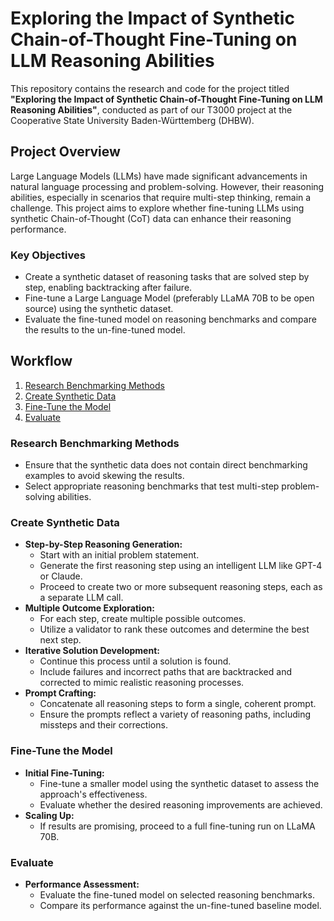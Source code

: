# Exploring the Impact of Synthetic Chain-of-Thought Fine-Tuning on LLM Reasoning Abilities

This repository contains the research and code for the project titled **"Exploring the Impact of Synthetic Chain-of-Thought Fine-Tuning on LLM Reasoning Abilities"**, conducted as part of our T3000 project at the Cooperative State University Baden-Württemberg (DHBW).

## Project Overview

Large Language Models (LLMs) have made significant advancements in natural language processing and problem-solving. However, their reasoning abilities, especially in scenarios that require multi-step thinking, remain a challenge. This project aims to explore whether fine-tuning LLMs using synthetic Chain-of-Thought (CoT) data can enhance their reasoning performance.

### Key Objectives

- Create a synthetic dataset of reasoning tasks that are solved step by step, enabling backtracking after failure.
- Fine-tune a Large Language Model (preferably LLaMA 70B to be open source) using the synthetic dataset.
- Evaluate the fine-tuned model on reasoning benchmarks and compare the results to the un-fine-tuned model.

## Workflow

1. [Research Benchmarking Methods](#research-benchmarking-methods)
2. [Create Synthetic Data](#create-synthetic-data)
3. [Fine-Tune the Model](#fine-tune-the-model)
4. [Evaluate](#evaluate)

### Research Benchmarking Methods

- Ensure that the synthetic data does not contain direct benchmarking examples to avoid skewing the results.
- Select appropriate reasoning benchmarks that test multi-step problem-solving abilities.

### Create Synthetic Data

- **Step-by-Step Reasoning Generation:**
  - Start with an initial problem statement.
  - Generate the first reasoning step using an intelligent LLM like GPT-4 or Claude.
  - Proceed to create two or more subsequent reasoning steps, each as a separate LLM call.
- **Multiple Outcome Exploration:**
  - For each step, create multiple possible outcomes.
  - Utilize a validator to rank these outcomes and determine the best next step.
- **Iterative Solution Development:**
  - Continue this process until a solution is found.
  - Include failures and incorrect paths that are backtracked and corrected to mimic realistic reasoning processes.
- **Prompt Crafting:**
  - Concatenate all reasoning steps to form a single, coherent prompt.
  - Ensure the prompts reflect a variety of reasoning paths, including missteps and their corrections.

### Fine-Tune the Model

- **Initial Fine-Tuning:**
  - Fine-tune a smaller model using the synthetic dataset to assess the approach's effectiveness.
  - Evaluate whether the desired reasoning improvements are achieved.
- **Scaling Up:**
  - If results are promising, proceed to a full fine-tuning run on LLaMA 70B.

### Evaluate

- **Performance Assessment:**
  - Evaluate the fine-tuned model on selected reasoning benchmarks.
  - Compare its performance against the un-fine-tuned baseline model.
